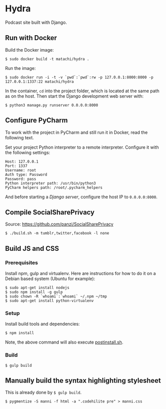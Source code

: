 # Hydra

Podcast site built with Django.

## Run with Docker

Build the Docker image:

    $ sudo docker build -t matachi/hydra .

Run the image:

    $ sudo docker run -i -t -v `pwd`:`pwd`:rw -p 127.0.0.1:8000:8000 -p 127.0.0.1:1337:22 matachi/hydra

In the container, `cd` into the project folder, which is located at the same
path as on the host. Then start the Django development web server with:

    $ python3 manage.py runserver 0.0.0.0:8000

## Configure PyCharm

To work with the project in PyCharm and still run it in Docker, read the
following text.

Set your project Python interpreter to a remote interpreter. Configure it with
the following settings:

    Host: 127.0.0.1
    Port: 1337
    Username: root
    Auth type: Password
    Password: pass
    Python interpreter path: /usr/bin/python3
    PyCharm helpers path: /root/.pycharm_helpers

And before starting a *Django server*, configure the host IP to `0.0.0.0:8000`.

## Compile SocialSharePrivacy

Source: <https://github.com/panzi/SocialSharePrivacy>

    $ ./build.sh -m tumblr,twitter,facebook -l none

## Build JS and CSS

### Prerequisites

Install npm, gulp and virtualenv. Here are instructions for how to do it on a
Debian based system (Ubuntu for example):

    $ sudo apt-get install nodejs
    $ sudo npm install -g gulp
    $ sudo chown -R `whoami`:`whoami` ~/.npm ~/tmp
    $ sudo apt-get install python-virtualenv

### Setup

Install build tools and dependencies:

    $ npm install

Note, the above command will also execute [postinstall.sh](postinstall.sh).

### Build

    $ gulp build

## Manually build the syntax highlighting stylesheet

This is already done by `$ gulp build`.

    $ pygmentize -S manni -f html -a ".codehilite pre" > manni.css
